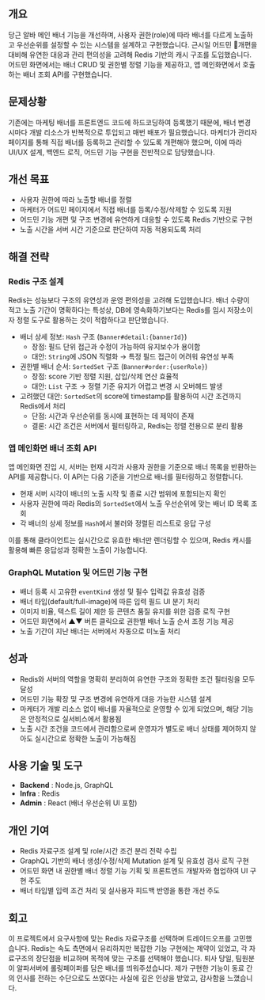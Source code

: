 ## 개요

당근 알바 메인 배너 기능을 개선하며, 사용자 권한(role)에 따라 배너를 다르게 노출하고 우선순위를 설정할 수 있는 시스템을 설계하고 구현했습니다.
근시일 어드민 개편을 대비해 유연한 대응과 관리 편의성을 고려해 Redis 기반의 캐시 구조를 도입했습니다.
어드민 화면에서는 배너 CRUD 및 권한별 정렬 기능을 제공하고, 앱 메인화면에서 호출하는 배너 조회 API를 구현했습니다.

## 문제상황

기존에는 마케팅 배너를 프론트엔드 코드에 하드코딩하여 등록했기 때문에, 배너 변경 시마다 개발 리소스가 반복적으로 투입되고 매번 배포가 필요했습니다. 마케터가 관리자 페이지를 통해 직접 배너를 등록하고 관리할 수 있도록 개편해야 했으며, 이에 따라 UI/UX 설계, 백엔드 로직, 어드민 기능 구현을 전반적으로 담당했습니다.

## 개선 목표

- 사용자 권한에 따라 노출할 배너를 정렬
- 마케터가 어드민 페이지에서 직접 배너를 등록/수정/삭제할 수 있도록 지원
- 어드민 기능 개편 및 구조 변경에 유연하게 대응할 수 있도록 Redis 기반으로 구현
- 노출 시간을 서버 시간 기준으로 판단하여 자동 적용되도록 처리

## 해결 전략

### Redis 구조 설계

Redis는 성능보다 구조의 유연성과 운영 편의성을 고려해 도입했습니다. 배너 수량이 적고 노출 기간이 명확하다는 특성상, DB에 영속화하기보다는 Redis를 임시 저장소이자 정렬 도구로 활용하는 것이 적합하다고 판단했습니다.

- 배너 상세 정보: `Hash` 구조 (`Banner#detail:{bannerId}`)
  - 장점: 필드 단위 접근과 수정이 가능하여 유지보수가 용이함
  - 대안: `String`에 JSON 직렬화 → 특정 필드 접근이 어려워 유연성 부족
- 권한별 배너 순서: `SortedSet` 구조 (`Banner#order:{userRole}`)
  - 장점: score 기반 정렬 지원, 삽입/삭제 연산 효율적
  - 대안: `List` 구조 → 정렬 기준 유지가 어렵고 변경 시 오버헤드 발생
- 고려했던 대안: `SortedSet`의 score에 timestamp를 활용하여 시간 조건까지 Redis에서 처리
  - 단점: 시간과 우선순위를 동시에 표현하는 데 제약이 존재
  - 결론: 시간 조건은 서버에서 필터링하고, Redis는 정렬 전용으로 분리 활용

### 앱 메인화면 배너 조회 API

앱 메인화면 진입 시, 서버는 현재 시각과 사용자 권한을 기준으로 배너 목록을 반환하는 API를 제공합니다. 이 API는 다음 기준을 기반으로 배너를 필터링하고 정렬합니다.

- 현재 서버 시각이 배너의 노출 시작 및 종료 시간 범위에 포함되는지 확인
- 사용자 권한에 따라 Redis의 `SortedSet`에서 노출 우선순위에 맞는 배너 ID 목록 조회
- 각 배너의 상세 정보를 `Hash`에서 불러와 정렬된 리스트로 응답 구성

이를 통해 클라이언트는 실시간으로 유효한 배너만 렌더링할 수 있으며, Redis 캐시를 활용해 빠른 응답성과 정확한 노출이 가능합니다.

### GraphQL Mutation 및 어드민 기능 구현

- 배너 등록 시 고유한 `eventKind` 생성 및 필수 입력값 유효성 검증
- 배너 타입(default/full-image)에 따른 입력 필드 UI 분기 처리
- 이미지 비율, 텍스트 길이 제한 등 콘텐츠 품질 유지를 위한 검증 로직 구현
- 어드민 화면에서 ▲▼ 버튼 클릭으로 권한별 배너 노출 순서 조정 기능 제공
- 노출 기간이 지난 배너는 서버에서 자동으로 미노출 처리

## 성과

- Redis와 서버의 역할을 명확히 분리하여 유연한 구조와 정확한 조건 필터링을 모두 달성
- 어드민 기능 확장 및 구조 변경에 유연하게 대응 가능한 시스템 설계
- 마케터가 개발 리소스 없이 배너를 자율적으로 운영할 수 있게 되었으며, 해당 기능은 안정적으로 실서비스에서 활용됨
- 노출 시간 조건을 코드에서 관리함으로써 운영자가 별도로 배너 상태를 제어하지 않아도 실시간으로 정확한 노출이 가능해짐

## 사용 기술 및 도구

- **Backend** : Node.js, GraphQL
- **Infra** : Redis
- **Admin** : React (배너 우선순위 UI 포함)

## 개인 기여

- Redis 자료구조 설계 및 role/시간 조건 분리 전략 수립
- GraphQL 기반의 배너 생성/수정/삭제 Mutation 설계 및 유효성 검사 로직 구현
- 어드민 화면 내 권한별 배너 정렬 기능 기획 및 프론트엔드 개발자와 협업하여 UI 구현 주도
- 배너 타입별 입력 조건 처리 및 실사용자 피드백 반영을 통한 개선 주도

## 회고

이 프로젝트에서 요구사항에 맞는 Redis 자료구조를 선택하며 트레이드오프를 고민했습니다. Redis는 속도 측면에서 유리하지만 복잡한 기능 구현에는 제약이 있었고, 각 자료구조의 장단점을 비교하며 목적에 맞는 구조를 선택해야 했습니다.
퇴사 당일, 팀원분이 알파서버에 롤링페이퍼를 담은 배너를 띄워주셨습니다. 제가 구현한 기능이 동료 간의 인사를 전하는 수단으로도 쓰였다는 사실에 깊은 인상을 받았고, 감사함을 느꼈습니다.
